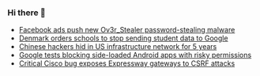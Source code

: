 ### Hi there 👋

<!--START_SECTION:feed-->
* [Facebook ads push new Ov3r_Stealer password-stealing malware](https://www.bleepingcomputer.com/news/security/facebook-ads-push-new-ov3r-stealer-password-stealing-malware/)
* [Denmark orders schools to stop sending student data to Google](https://www.bleepingcomputer.com/news/google/denmark-orders-schools-to-stop-sending-student-data-to-google/)
* [Chinese hackers hid in US infrastructure network for 5 years](https://www.bleepingcomputer.com/news/security/chinese-hackers-hid-in-us-infrastructure-network-for-5-years/)
* [Google tests blocking side-loaded Android apps with risky permissions](https://www.bleepingcomputer.com/news/security/google-tests-blocking-side-loaded-android-apps-with-risky-permissions/)
* [Critical Cisco bug exposes Expressway gateways to CSRF attacks](https://www.bleepingcomputer.com/news/security/critical-cisco-bug-exposes-expressway-gateways-to-csrf-attacks/)
<!--END_SECTION:feed-->

<!--
**frankenk/frankenk** is a ✨ _special_ ✨ repository because its `README.md` (this file) appears on your GitHub profile.

Here are some ideas to get you started:

- 🔭 I’m currently working on ...
- 🌱 I’m currently learning ...
- 👯 I’m looking to collaborate on ...
- 🤔 I’m looking for help with ...
- 💬 Ask me about ...
- 📫 How to reach me: ...
- 😄 Pronouns: ...
- ⚡ Fun fact: ...
-->



